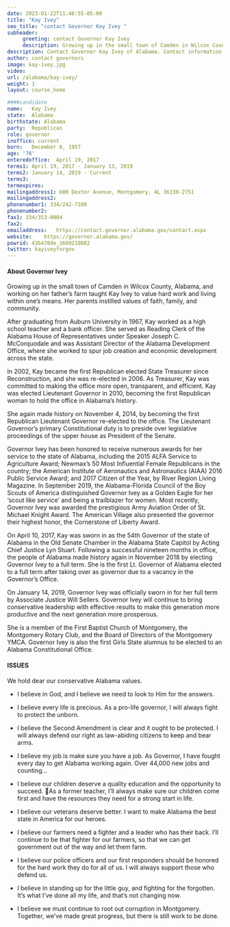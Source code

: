 ```yaml
---
date: 2023-01-22T11:48:55-05:00
title: "Kay Ivey"
seo_title: "contact Governor Kay Ivey "
subheader:
     greeting: contact Governor Kay Ivey 
     description: Growing up in the small town of Camden in Wilcox County, Alabama, and working on her father’s farm taught Governor Kay Ivey to value hard work and living within one’s means. Her parents instilled values of faith, family, and community. After graduating from Auburn University in 1967, Governor Ivey worked as a high school teacher and a bank officer. She served as Reading Clerk of the Alabama House of Representatives under Speaker Joseph C. McCorquodale and was Assistant Director of the Alabama Development Office, where she worked to spur job creation and economic development across the state. On April 10, 2017, Governor Ivey was sworn in as the 54th Governor of the State of Alabama in the Old Senate Chamber in the Alabama State Capitol by Acting Chief Justice Lyn Stuart. Following a successful nineteen months in office, the people of Alabama made history again in November 2018 by electing Governor Ivey to a full term. She is the first Lt. Governor of Alabama elected to a full term after taking over as governor due to a vacancy in the governor’s office. On January 14, 2019, Governor Ivey was officially sworn in for her full term by Associate Justice Will Sellers.
description: Contact Governor Kay Ivey of Alabama. Contact information for Kay Ivey includes her email address, phone number, and mailing address.
author: contact governors
image: kay-ivey.jpg
video:
url: /alabama/kay-ivey/
weight: 1
layout: course_home

####candidate
name:	Kay Ivey
state:	Alabama
birthstate: Alabama
party:	Republican
role: governor
inoffice: current
born:	December 6, 1957
age: '76'
enteredoffice:	April 19, 2017 
terms1: April 19, 2017 - January 13, 2019
terms2: January 14, 2019 - Current
terms3: 
termexpires:	
mailingaddress1: 600 Dexter Avenue, Montgomery, AL 36130-2751
mailingaddress2:		
phonenumber1: 334/242-7100
phonenumber2:	
fax1: 334/353-0004
fax2: 
emailaddress:	https://contact.governor.alabama.gov/contact.aspx
website:	https://governor.alabama.gov/
powrid: 43b470de_1609210882
twitter: kayiveyforgov
---
```



#### About Governor Ivey

Growing up in the small town of Camden in Wilcox County, Alabama, and working on her father’s farm taught Kay Ivey to value hard work and living within one’s means. Her parents instilled values of faith, family, and community.

After graduating from Auburn University in 1967, Kay worked as a high school teacher and a bank officer. She served as Reading Clerk of the Alabama House of Representatives under Speaker Joseph C. McCorquodale and was Assistant Director of the Alabama Development Office, where she worked to spur job creation and economic development across the state.

In 2002, Kay became the first Republican elected State Treasurer since Reconstruction, and she was re-elected in 2006. As Treasurer, Kay was committed to making the office more open, transparent, and efficient. Kay was elected Lieutenant Governor in 2010, becoming the first Republican woman to hold the office in Alabama’s history.

She again made history on November 4, 2014, by becoming the first Republican Lieutenant Governor re-elected to the office. The Lieutenant Governor’s primary Constitutional duty is to preside over legislative proceedings of the upper house as President of the Senate.

Governor Ivey has been honored to receive numerous awards for her service to the state of Alabama, including the 2015 ALFA Service to Agriculture Award; Newmax’s 50 Most Influential Female Republicans in the country; the American Institute of Aeronautics and Astronautics (AIAA) 2016 Public Service Award; and 2017 Citizen of the Year, by River Region Living Magazine. In September 2019, the Alabama-Florida Council of the Boy Scouts of America distinguished Governor Ivey as a Golden Eagle for her ‘scout like service’ and being a trailblazer for women. Most recently, Governor Ivey was awarded the prestigious Army Aviation Order of St. Michael Knight Award. The American Village also presented the governor their highest honor, the Cornerstone of Liberty Award.

On April 10, 2017, Kay was sworn in as the 54th Governor of the state of Alabama in the Old Senate Chamber in the Alabama State Capitol by Acting Chief Justice Lyn Stuart. Following a successful nineteen months in office, the people of Alabama made history again in November 2018 by electing Governor Ivey to a full term. She is the first Lt. Governor of Alabama elected to a full term after taking over as governor due to a vacancy in the Governor’s Office.

On January 14, 2019, Governor Ivey was officially sworn in for her full term by Associate Justice Will Sellers. Governor Ivey will continue to bring conservative leadership with effective results to make this generation more productive and the next generation more prosperous.

She is a member of the First Baptist Church of Montgomery, the Montgomery Rotary Club, and the Board of Directors of the Montgomery YMCA. Governor Ivey is also the first Girls State alumnus to be elected to an Alabama Constitutional Office.

#### ISSUES
We hold dear our conservative Alabama values.
- I believe in God, and I believe we need to look to Him for the answers.

- I believe every life is precious. As a pro-life governor, I will always fight to protect the unborn.

- I believe the Second Amendment is clear and it ought to be protected. I will always defend our right as law-abiding citizens to keep and bear arms.

- I believe my job is make sure you have a job. As Governor, I have fought every day to get Alabama working again. Over 44,000 new jobs and counting…

- I believe our children deserve a quality education and the opportunity to succeed. As a former teacher, I’ll always make sure our children come first and have the resources they need for a strong start in life.


- I believe our veterans deserve better. I want to make Alabama the best state in America for our heroes.

- I believe our farmers need a fighter and a leader who has their back. I’ll continue to be that fighter for our farmers, so that we can get government out of the way and let them farm.

- I believe our police officers and our first responders should be honored for the hard work they do for all of us. I will always support those who defend us.

- I believe in standing up for the little guy, and fighting for the forgotten. It’s what I’ve done all my life, and that’s not changing now.

- I believe we must continue to root out corruption in Montgomery. Together, we’ve made great progress, but there is still work to be done.
